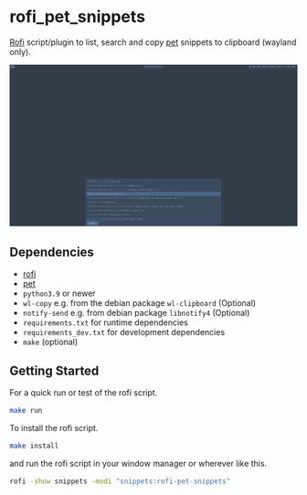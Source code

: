 # rofi_pet_snippets

[Rofi](https://github.com/davatorium/rofi) script/plugin to list, search and copy [pet](https://github.com/knqyf263/pet) snippets to clipboard (wayland only).

![screenshot](screenshot.png "screenshot")

## Dependencies

- [rofi](https://github.com/davatorium/rofi)
- [pet](https://github.com/knqyf263/pet)
- `python3.9` or newer
- `wl-copy` e.g. from the debian package `wl-clipboard` (Optional)
- `notify-send` e.g. from debian package `libnotify4` (Optional)
- `requirements.txt` for runtime dependencies
- `requirements_dev.txt` for development dependencies
- `make` (optional)

## Getting Started

For a quick run or test of the rofi script.

```bash
make run
```

To install the rofi script.

```bash
make install
```

and run the rofi script in your window manager or wherever like this.

```bash
rofi -show snippets -modi "snippets:rofi-pet-snippets"
```
